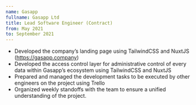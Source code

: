```yaml
---
name: Gasapp
fullname: Gasapp Ltd
title: Lead Software Engineer (Contract)
from: May 2021
to: September 2021
---
```


- Developed the company’s landing page using TailwindCSS and NuxtJS (https://gasapp.company)
- Developed the access control layer for administrative control of every data within Gasapp’s ecosystem using TailwindCSS and NuxtJS
- Prepared and managed the development tasks to be executed by other engineers on the project using Trello
- Organized weekly standoffs with the team to ensure a unified understanding of the project.
